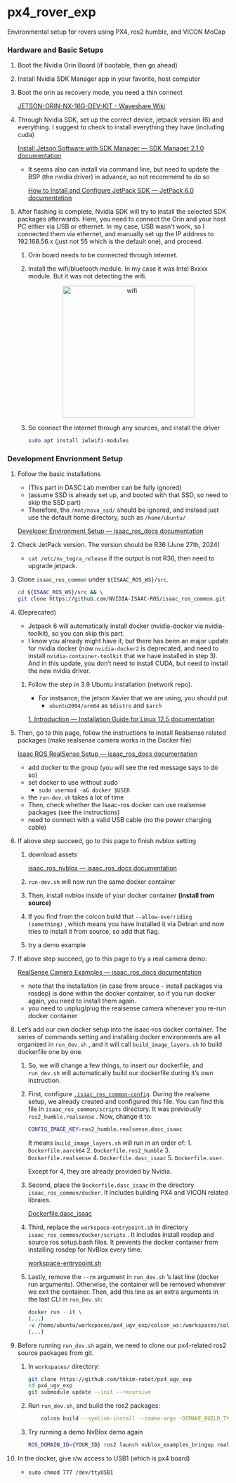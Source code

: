 # px4_rover_exp
Environmental setup for rovers using PX4, ros2 humble, and VICON MoCap

### Hardware and Basic Setups
1. Boot the Nvidia Orin Board (if bootable, then go ahead)
2. Install Nvidia SDK Manager app in your favorite, host computer
3. Boot the orin as recovery mode, you need a thin connect
    
    [JETSON-ORIN-NX-16G-DEV-KIT - Waveshare Wiki](https://www.waveshare.com/wiki/JETSON-ORIN-NX-16G-DEV-KIT)
    
4. Through Nvidia SDK, set up the correct device, jetpack version (6) and everything. I suggest to check to install everything they have (including cuda)
    
    [Install Jetson Software with SDK Manager — SDK Manager 2.1.0 documentation](https://docs.nvidia.com/sdk-manager/install-with-sdkm-jetson/index.html)
    
    - It seems also can install via command line, but need to update the BSP (the nvidia driver) in advance, so not recommend to do so
        
        [How to Install and Configure JetPack SDK — JetPack 6.0 documentation](https://docs.nvidia.com/jetson/archives/jetpack-archived/jetpack-60/install-setup/index.html#package-management-tool)
        
5. After flashing is complete, Nvidia SDK will try to install the selected SDK packages afterwards. Here, you need to connect the Orin and your host PC either via USB or ethernet. In my case, USB wasn’t work, so I connected them via ethernet, and manually set up the IP address to 192.168.56.x (just not 55 which is the default one), and proceed.
    1. Orin board needs to be connected through internet.
    2. Install the wifi/bluetooth module. In my case it was Intel 8xxxx module. But it was not detecting the wifi.
        
        <p align="center">
            <img width="300" alt="wifi" src="https://github.com/tkkim-robot/px4_rover_exp/assets/40379815/e5ff6214-55b1-4524-b86c-d9411fa52a2c">
        </p>
        
    3. So connect the internet through any sources, and install the driver
        ```bash
        sudo apt install iwlwifi-modules
        ```


### Development Envrionment Setup

1. Follow the basic installations
    - (This part in DASC Lab member can be fully ignored)
    - (assume SSD is already set up, and booted with that SSD, so need to skip the SSD part)
    - Therefore, the `/mnt/nova_ssd/` should be ignored, and instead just use the default home directory, such as `/home/ubuntu/`
    
    [Developer Environment Setup — isaac_ros_docs  documentation](https://nvidia-isaac-ros.github.io/getting_started/dev_env_setup.html)
    
2. Check JetPack version. The version should be R36 (June 27th, 2024)
    - `cat /etc/nv_tegra_release` if the output is not R36, then need to upgrade jetpack. 
3. Clone `isaac_ros_common` under `${ISAAC_ROS_WS}/src`.
    
    ```bash
    cd ${ISAAC_ROS_WS}/src && \   
    git clone https://github.com/NVIDIA-ISAAC-ROS/isaac_ros_common.git
    ```
    
4. (Deprecated)
    - Jetpack 6 will automatically install docker (nvidia-docker via nvidia-toolkit), so you can skip this part.
    - I know you already might have it, but there has been an major update for nvidia docker (now `nvidia-docker2` is deprecated, and need to install `nvidia-container-toolkit` that we have installed in step 3). And in this update, you don’t need to install CUDA, but need to install the new nvidia driver.
    1. Follow the step in 3.9 Ubuntu installation (network repo).
        - For instsance, the jetson Xavier that we are using, you should put
            -  `ubuntu2004/arm64` as `$distro` and `$arch`
        
        [1. Introduction — Installation Guide for Linux 12.5 documentation](https://docs.nvidia.com/cuda/cuda-installation-guide-linux/#ubuntu)
        
5. Then, go to this page, follow the instructions to install Realsense related packages (make realsense camera works in the Docker file)
    
    [Isaac ROS RealSense Setup — isaac_ros_docs  documentation](https://nvidia-isaac-ros.github.io/getting_started/hardware_setup/sensors/realsense_setup.html)
    
    - add docker to the group (you will see the red message says to do so)
    - set docker to use without sudo
        - `sudo usermod -aG docker $USER`
    - the `run-dev.sh` takes a lot of time
    - Then, check whether the Isaac-ros docker can use realsense packages (see the instructions)
    - need to connect with a valid USB cable (no the power charging cable)
6. If above step succeed, go to this page to finish nvblox setting
    1. download assets
        
        [isaac_ros_nvblox — isaac_ros_docs  documentation](https://nvidia-isaac-ros.github.io/repositories_and_packages/isaac_ros_nvblox/isaac_ros_nvblox/index.html#set-up-development-environment)
        
    2. `run-dev.sh` will now run the same docker container
    3. Then, install nvblox inside of your docker container **(install from source)**
    4. If you find from the colcon build that `--allow-overriding (something)` , which means you have installed it via Debian and now tries to install it from source, so add that flag.
    5. try a demo example
7. If above step succeed, go to this page to try a real camera demo:
    
    [RealSense Camera Examples — isaac_ros_docs  documentation](https://nvidia-isaac-ros.github.io/concepts/scene_reconstruction/nvblox/tutorials/tutorial_realsense.html)
    
    - note that the installation (in case from srouce - install packages via rosdep) is done within the docker container, so if you run docker again, you need to install them again.
    - you need to unplug/plug the realsense camera whenever you re-run docker container
8. Let’s add our own docker setup into the isaac-ros docker container. The series of commands setting and installing docker environments are all organized in `run_dev.sh` , and it will call `build_image_layers.sh` to build dockerfile one by one. 
    1. So, we will change a few things, to insert our dockerfile, and `run_dev.sh` will automatically build our dockerfile during it’s own instruction. 
    2. First, configure [`.isaac_ros_common-config`](https://github.com/tkkim-robot/px4_rover_exp/blob/main/docker/.isaac_ros_common-config). During the realsene setup, we already created and configured this file. You can find this file in `isaac_ros_common/scripts` directory. It was previously `ros2_humble.realsense` . Now, change it to:
        
        ```bash
        CONFIG_IMAGE_KEY=ros2_humble.realsense.dasc_isaac
        ```
        
        It means `build_image_layers.sh` will run in an order of:
            1. `Dockerfile.aarch64`
            2. `Dockerfile.ros2_humble`
            3. `Dockerfile.realsense`
            4. `Dockerfile.dasc_isaac`
            5. `Dockerfile.user`.

        Except for 4, they are already provided by Nvidia.
        
    3. Second, place the `Dockerfile.dasc_isaac` in the directory `isaac_ros_common/docker`. It includes building PX4 and VICON related libraies.
        
        [Dockerfile.dasc_isaac](https://github.com/tkkim-robot/px4_rover_exp/blob/main/docker/Dockerfile.dasc_isaac)
        
    4. Third, replace the `workspace-entrypoint.sh` in directory `isaac_ros_common/docker/scripts` . It includes install rosdep and source ros setup.bash files. It prevents the docker container from installing rosdep for NvBlox every time.
        
        [workspace-entrypoint.sh](https://github.com/tkkim-robot/px4_rover_exp/blob/main/docker/workspace-entrypoint.sh)
        
    5. Lastly, remove the `--rm` argument in `run_dev.sh` ’s last line (docker run arguments). Otherwise, the container will be removed whenever we exit the container. Then, add this line as an extra arguments in the last CLI in `run_Dev.sh`:

        ```bash
        docker run - it \
        (...)
        -v /home/ubuntu/workspaces/px4_ugv_exp/colcon_ws:/workspaces/colcon_ws \
        (...)
        ```

9. Before running `run_dev.sh` again, we need to clone our px4-related ros2 source packages from git.
    1. In `workspaces/` directory:
        
        ```bash
        git clone https://github.com/tkkim-robot/px4_ugv_exp
        cd px4_ugv_exp
        git submodule update --init --recursive
        ```
        
    2. Run `run_dev.sh`, and build the ros2 packages:

        ```bash
            colcon build --symlink-install --cmake-args -DCMAKE_BUILD_TYPE=Release
        ```
    3. Try running a demo NvBlox demo again
        
        ```bash
        ROS_DOMAIN_ID={YOUR_ID} ros2 launch nvblox_examples_bringup realsense_example.launch.py
        ```

10. In the docker, give r/w access to USB1 (which is px4 board)
    - `sudo chmod 777 /dev/ttyUSB1`